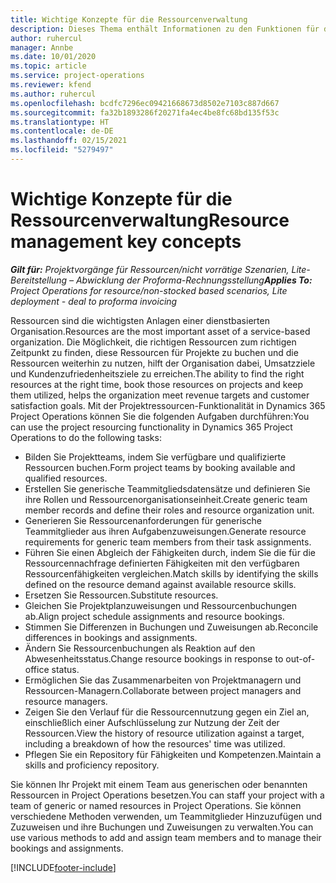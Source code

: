 ```yaml
---
title: Wichtige Konzepte für die Ressourcenverwaltung
description: Dieses Thema enthält Informationen zu den Funktionen für die Ressourcenverwaltung in Microsoft Dynamics Project Operations.
author: ruhercul
manager: Annbe
ms.date: 10/01/2020
ms.topic: article
ms.service: project-operations
ms.reviewer: kfend
ms.author: ruhercul
ms.openlocfilehash: bcdfc7296ec09421668673d8502e7103c887d667
ms.sourcegitcommit: fa32b1893286f20271fa4ec4be8fc68bd135f53c
ms.translationtype: HT
ms.contentlocale: de-DE
ms.lasthandoff: 02/15/2021
ms.locfileid: "5279497"
---
```

# <a name="resource-management-key-concepts"></a><span data-ttu-id="dd8fe-103">Wichtige Konzepte für die Ressourcenverwaltung</span><span class="sxs-lookup"><span data-stu-id="dd8fe-103">Resource management key concepts</span></span>

<span data-ttu-id="dd8fe-104">_**Gilt für:** Projektvorgänge für Ressourcen/nicht vorrätige Szenarien, Lite-Bereitstellung – Abwicklung der Proforma-Rechnungsstellung_</span><span class="sxs-lookup"><span data-stu-id="dd8fe-104">_**Applies To:** Project Operations for resource/non-stocked based scenarios, Lite deployment - deal to proforma invoicing_</span></span>

<span data-ttu-id="dd8fe-105">Ressourcen sind die wichtigsten Anlagen einer dienstbasierten Organisation.</span><span class="sxs-lookup"><span data-stu-id="dd8fe-105">Resources are the most important asset of a service-based organization.</span></span> <span data-ttu-id="dd8fe-106">Die Möglichkeit, die richtigen Ressourcen zum richtigen Zeitpunkt zu finden, diese Ressourcen für Projekte zu buchen und die Ressourcen weiterhin zu nutzen, hilft der Organisation dabei, Umsatzziele und Kundenzufriedenheitsziele zu erreichen.</span><span class="sxs-lookup"><span data-stu-id="dd8fe-106">The ability to find the right resources at the right time, book those resources on projects and keep them utilized, helps the organization meet revenue targets and customer satisfaction goals.</span></span> <span data-ttu-id="dd8fe-107">Mit der Projektressourcen-Funktionalität in Dynamics 365 Project Operations können Sie die folgenden Aufgaben durchführen:</span><span class="sxs-lookup"><span data-stu-id="dd8fe-107">You can use the project resourcing functionality in Dynamics 365 Project Operations to do the following tasks:</span></span>

- <span data-ttu-id="dd8fe-108">Bilden Sie Projektteams, indem Sie verfügbare und qualifizierte Ressourcen buchen.</span><span class="sxs-lookup"><span data-stu-id="dd8fe-108">Form project teams by booking available and qualified resources.</span></span>
- <span data-ttu-id="dd8fe-109">Erstellen Sie generische Teammitgliedsdatensätze und definieren Sie ihre Rollen und Ressourcenorganisationseinheit.</span><span class="sxs-lookup"><span data-stu-id="dd8fe-109">Create generic team member records and define their roles and resource organization unit.</span></span>
- <span data-ttu-id="dd8fe-110">Generieren Sie Ressourcenanforderungen für generische Teammitglieder aus ihren Aufgabenzuweisungen.</span><span class="sxs-lookup"><span data-stu-id="dd8fe-110">Generate resource requirements for generic team members from their task assignments.</span></span>
- <span data-ttu-id="dd8fe-111">Führen Sie einen Abgleich der Fähigkeiten durch, indem Sie die für die Ressourcennachfrage definierten Fähigkeiten mit den verfügbaren Ressourcenfähigkeiten vergleichen.</span><span class="sxs-lookup"><span data-stu-id="dd8fe-111">Match skills by identifying the skills defined on the resource demand against available resource skills.</span></span>
- <span data-ttu-id="dd8fe-112">Ersetzen Sie Ressourcen.</span><span class="sxs-lookup"><span data-stu-id="dd8fe-112">Substitute resources.</span></span>
- <span data-ttu-id="dd8fe-113">Gleichen Sie Projektplanzuweisungen und Ressourcenbuchungen ab.</span><span class="sxs-lookup"><span data-stu-id="dd8fe-113">Align project schedule assignments and resource bookings.</span></span>
- <span data-ttu-id="dd8fe-114">Stimmen Sie Differenzen in Buchungen und Zuweisungen ab.</span><span class="sxs-lookup"><span data-stu-id="dd8fe-114">Reconcile differences in bookings and assignments.</span></span>
- <span data-ttu-id="dd8fe-115">Ändern Sie Ressourcenbuchungen als Reaktion auf den Abwesenheitsstatus.</span><span class="sxs-lookup"><span data-stu-id="dd8fe-115">Change resource bookings in response to out-of-office status.</span></span>
- <span data-ttu-id="dd8fe-116">Ermöglichen Sie das Zusammenarbeiten von Projektmanagern und Ressourcen-Managern.</span><span class="sxs-lookup"><span data-stu-id="dd8fe-116">Collaborate between project managers and resource managers.</span></span>
- <span data-ttu-id="dd8fe-117">Zeigen Sie den Verlauf für die Ressourcennutzung gegen ein Ziel an, einschließlich einer Aufschlüsselung zur Nutzung der Zeit der Ressourcen.</span><span class="sxs-lookup"><span data-stu-id="dd8fe-117">View the history of resource utilization against a target, including a breakdown of how the resources' time was utilized.</span></span>
- <span data-ttu-id="dd8fe-118">Pflegen Sie ein Repository für Fähigkeiten und Kompetenzen.</span><span class="sxs-lookup"><span data-stu-id="dd8fe-118">Maintain a skills and proficiency repository.</span></span>


<span data-ttu-id="dd8fe-119">Sie können Ihr Projekt mit einem Team aus generischen oder benannten Ressourcen in Project Operations besetzen.</span><span class="sxs-lookup"><span data-stu-id="dd8fe-119">You can staff your project with a team of generic or named resources in Project Operations.</span></span> <span data-ttu-id="dd8fe-120">Sie können verschiedene Methoden verwenden, um Teammitglieder Hinzuzufügen und Zuzuweisen und ihre Buchungen und Zuweisungen zu verwalten.</span><span class="sxs-lookup"><span data-stu-id="dd8fe-120">You can use various methods to add and assign team members and to manage their bookings and assignments.</span></span> 


[!INCLUDE[footer-include](../includes/footer-banner.md)]